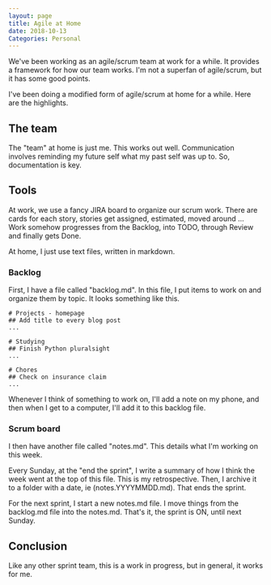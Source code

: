 ```yaml
---
layout: page
title: Agile at Home
date: 2018-10-13
Categories: Personal
---
```


We've been working as an agile/scrum team at work for a while. It provides a framework for how our team works. I'm not a superfan of agile/scrum, but it has some good points.

I've been doing a modified form of agile/scrum at home for a while. Here are the highlights.

## The team
The "team" at home is just me. This works out well. Communication involves reminding my future self what my past self was up to. So, documentation is key.

## Tools
At work, we use a fancy JIRA board to organize our scrum work. There are cards for each story, stories get assigned, estimated, moved  around ... Work somehow progresses from the Backlog, into TODO, through Review and finally gets Done.  

At home, I just use text files, written in markdown.

### Backlog
First, I have a file called "backlog.md". In this file, I put items to work on and organize them by topic. It looks something like this.

    # Projects - homepage
    ## Add title to every blog post
    ...

    # Studying
    ## Finish Python pluralsight 
    ...

    # Chores
    ## Check on insurance claim
    ...

Whenever I think of something to work on, I'll add a note on my phone, and then when I get to a computer, I'll add it to this backlog file.

### Scrum board
I then have another file called "notes.md". This details what I'm working on this week. 

Every Sunday, at the "end the sprint", I write a summary of how I think the week went at the top of this file. This is my retrospective. Then, I archive it to a folder with a date, ie (notes.YYYYMMDD.md). That ends the sprint. 

For the next sprint, I start a new notes.md file. I move things from the backlog.md file into the notes.md. That's it, the sprint is ON, until next Sunday.

## Conclusion
Like any other sprint team, this is a work in progress, but in general, it works for me. 
